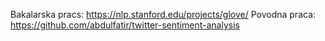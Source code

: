 Bakalarska pracs: https://nlp.stanford.edu/projects/glove/
Povodna praca: https://github.com/abdulfatir/twitter-sentiment-analysis